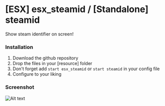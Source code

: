 # [ESX] esx_steamid / [Standalone] steamid
Show steam identifier on screen!

### Installation
1) Download the github repository
2) Drop the files in your [resource] folder
3) Don't forget add `start esx_steamid` or `start steamid` in your config file
4) Configure to your liking

### Screenshot
![Alt text](https://i.imgur.com/ZBNkXuk.png "What up nigga c:<")
